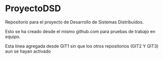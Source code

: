 ProyectoDSD
===========

Repositorio para el proyecto de Desarrollo de Sistemas Distribuidos.

Esto se ha creado desde el mismo github.com para pruebas de trabajo en equipo.

Esta linea agregada desde GIT1 sin que los otros repositorios (GIT2 Y GIT3) aun se hayan activado
